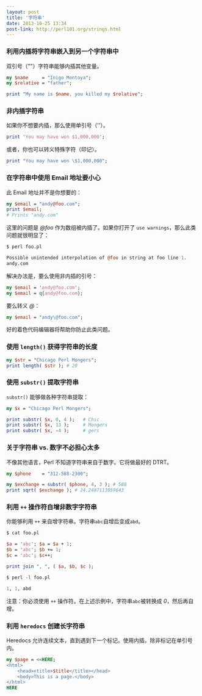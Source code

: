 ```yaml
---
layout: post
title: '字符串'
date: 2013-10-25 13:34
post-link: http://perl101.org/strings.html
---
```


### 利用内插将字符串嵌入到另一个字符串中

双引号（""）字符串能够内插其他变量。

```perl
my $name     = "Inigo Montoya";
my $relative = "father";

print "My name is $name, you killed my $relative";
```

### 非内插字符串

如果你不想要内插，那么使用单引号（''）。

```perl
print 'You may have won $1,000,000';
```

或者，你也可以转义特殊字符（印记）。

```perl
print "You may have won \$1,000,000";
```

### 在字符串中使用 Email 地址要小心

此 Email 地址并不是你想要的：

```perl
my $email = "andy@foo.com";
print $email;
# Prints "andy.com"
```

这里的问题是 *@foo* 作为数组被内插了。如果你打开了 `use
warnings`，那么此类问题就很明显了：

```perl
$ perl foo.pl

Possible unintended interpolation of @foo in string at foo line 1.
andy.com
```

解决办法是，要么使用非内插的引号：

```perl
my $email = 'andy@foo.com';
my $email = q{andy@foo.com};
```

要么转义 *@*：

```perl
my $email = "andy\@foo.com";
```

好的着色代码编辑器将帮助你防止此类问题。

### 使用 `length()` 获得字符串的长度

```perl
my $str = "Chicago Perl Mongers";
print length( $str ); # 20
```

### 使用  `substr()` 提取字符串

`substr()` 能够做各种字符串提取：

```perl
my $x = "Chicago Perl Mongers";

print substr( $x, 0, 4 );   # Chic
print substr( $x, 13 );     # Mongers
print substr( $x, -4 );     # gers
```

### 关于字符串 vs. 数字不必担心太多

不像其他语言，Perl 不知道字符串来自于数字。它将做最好的 DTRT。

```perl
my $phone    = "312-588-2300";

my $exchange = substr( $phone, 4, 3 ); # 588
print sqrt( $exchange ); # 24.2487113059643
```

### 利用 `++` 操作符自增非数字字符串

你能够利用 `++` 来自增字符串。字符串`abc`自增后变成`abd`。

```perl
$ cat foo.pl

$a = 'abc'; $a = $a + 1;
$b = 'abc'; $b += 1;
$c = 'abc'; $c++;

print join ", ", ( $a, $b, $c );

$ perl -l foo.pl

1, 1, abd
```

注意：你必须使用 `++` 操作符。在上述示例中，字符串`abc`被转换成
*0*，然后再自增。

### 利用 `heredocs` 创建长字符串

Heredocs 允许连续文本，直到遇到下一个标记。使用内插，除非标记在单引号内。

```perl
my $page = <<HERE;
<html>
    <head><title>$title</title></head>
    <body>This is a page.</body>
</html>
HERE
```
